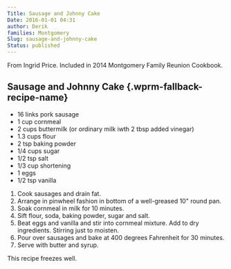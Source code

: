 ```yaml
---
Title: Sausage and Johnny Cake
Date: 2016-01-01 04:31
author: Derik
families: Montgomery
Slug: sausage-and-johnny-cake
Status: published
---
```


From Ingrid Price. Included in 2014 Montgomery Family Reunion Cookbook. <!--WPRM Recipe 208-->

<div class="wprm-fallback-recipe">

Sausage and Johnny Cake {.wprm-fallback-recipe-name}
-----------------------

<div class="wprm-fallback-recipe-ingredients">

-   16 links pork sausage
-   1 cup cornmeal
-   2 cups buttermilk (or ordinary milk iwth 2 tbsp added vinegar)
-   1.3 cups flour
-   2 tsp baking powder
-   1/4 cups sugar
-   1/2 tsp salt
-   1/3 cup shortening
-   1 eggs
-   1/2 tsp vanilla

</div>

<div class="wprm-fallback-recipe-instructions">

1.  Cook sausages and drain fat.
2.  Arrange in pinwheel fashion in bottom of a well-greased 10" round pan.
3.  Soak cornmeal in milk for 10 minutes.
4.  Sift flour, soda, baking powder, sugar and salt.
5.  Beat eggs and vanilla and stir into cornmeal mixture. Add to dry ingredients. Stirring just to moisten.
6.  Pour over sausages and bake at 400 degrees Fahrenheit for 30 minutes.
7.  Serve with butter and syrup.

</div>

<div class="wprm-fallback-recipe-notes">

This recipe freezes well.

</div>

</div>

<!--End WPRM Recipe-->
